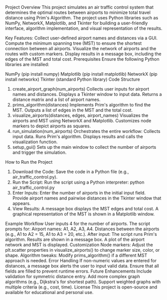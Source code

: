 Project Overview
This project simulates an air traffic control system that determines the optimal routes between airports to minimize total travel distance using Prim's Algorithm. The project uses Python libraries such as NumPy, NetworkX, Matplotlib, and Tkinter for building a user-friendly interface, algorithm implementation, and visual representation of the results.

Key Features:
Collect user-defined airport names and distances via a GUI.
Compute the minimum spanning tree (MST) to ensure the shortest connection between all airports.
Visualize the network of airports and the routes with custom markers.
Display results in a message box, including the edges of the MST and total cost.
Prerequisites
Ensure the following Python libraries are installed:

NumPy (pip install numpy)
Matplotlib (pip install matplotlib)
NetworkX (pip install networkx)
Tkinter (standard Python library)
Code Structure
1. create_airport_graph(num_airports)
Collects user inputs for airport names and distances.
Displays a Tkinter window to input data.
Returns a distance matrix and a list of airport names.
2. prims_algorithm(distances)
Implements Prim's algorithm to find the MST.
Outputs a list of edges in the MST and the total cost.
3. visualize_airports(distances, edges, airport_names)
Visualizes the airports and MST using NetworkX and Matplotlib.
Customizes node markers to depict airports as squares.
4. run_simulation(num_airports)
Orchestrates the entire workflow:
Collects input data.
Runs Prim's algorithm.
Displays results and calls the visualization function.
5. setup_gui()
Sets up the main window to collect the number of airports and trigger the simulation.


How to Run the Project
1. Download the Code: Save the code in a Python file (e.g., air_traffic_control.py).
2. Run the Script: Run the script using a Python interpreter:
python air_traffic_control.py
3. Enter Inputs:
Enter the number of airports in the initial input field.
Provide airport names and pairwise distances in the Tkinter window that appears.
4. View Results:
A message box displays the MST edges and total cost.
A graphical representation of the MST is shown in a Matplotlib window.


Example Workflow
User inputs 4 for the number of airports.
The script prompts for:
Airport names: A1, A2, A3, A4.
Distances between the airports (e.g., A1 to A2 = 15, A1 to A3 = 20, etc.).
After input:
The script runs Prim's algorithm.
Results are shown in a message box.
A plot of the airport network and MST is displayed.
Customization
Node markers: Adjust the plt.scatter properties in visualize_airports() to change marker size, color, or shape.
Algorithm tweaks: Modify prims_algorithm() if a different MST approach is needed.
Error Handling
If non-numeric values are entered for distances, a message box alerts the user to input valid data.
Ensure that all fields are filled to prevent runtime errors.
Future Enhancements
Include validation for symmetric distance entry.
Add more complex graph algorithms (e.g., Dijkstra's for shortest path).
Support weighted graphs with multiple criteria (e.g., cost, time).
License
This project is open-source and available for educational and personal use.
